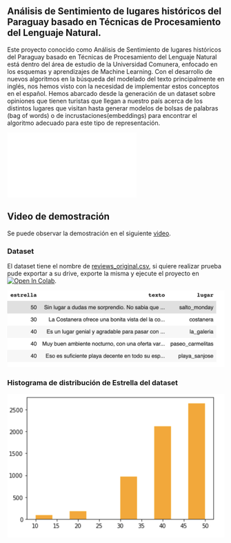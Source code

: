 ## Análisis de Sentimiento de lugares históricos del Paraguay basado en Técnicas de Procesamiento del Lenguaje Natural.


Este proyecto conocido como Análisis de Sentimiento de lugares históricos del Paraguay basado en Técnicas de Procesamiento del Lenguaje Natural está dentro del área de estudio de la Universidad Comunera, enfocado en los esquemas y aprendizajes de Machine Learning. Con el desarrollo de nuevos algoritmos en la búsqueda del modelado del texto principalmente en inglés, nos hemos visto con la necesidad de implementar estos conceptos en el español. Hemos abarcado desde la generación de un dataset sobre opiniones que tienen turistas que llegan a nuestro país acerca de los distintos lugares que visitan hasta generar modelos de bolsas de palabras (bag of words) o de incrustaciones(embeddings) para encontrar el algoritmo adecuado para este tipo de representación. 

![alt text](poster.pdf)

## Video de demostración
Se puede observar la demostración en el siguiente  [video](https://drive.google.com/file/d/1jTnrPCBaEKChJhC9uhkoo-gew13zMBWA/view?usp=sharing).

### Dataset
El dataset tiene el nombre de [reviews_original.csv](https://github.com/edmenciab733/ucom-project3/blob/main/reviews_original.csv), si quiere realizar prueba pude exportar a su drive, exporte la misma y ejecute el proyecto en [![Open In Colab](https://colab.research.google.com/assets/colab-badge.svg)](https://github.com/edmenciab733/ucom-project3/blob/main/nlp.ipynb).



![alt text](muestra_dataset.png)

### Histograma de distribución de Estrella del dataset


![alt text](histograma.png)



